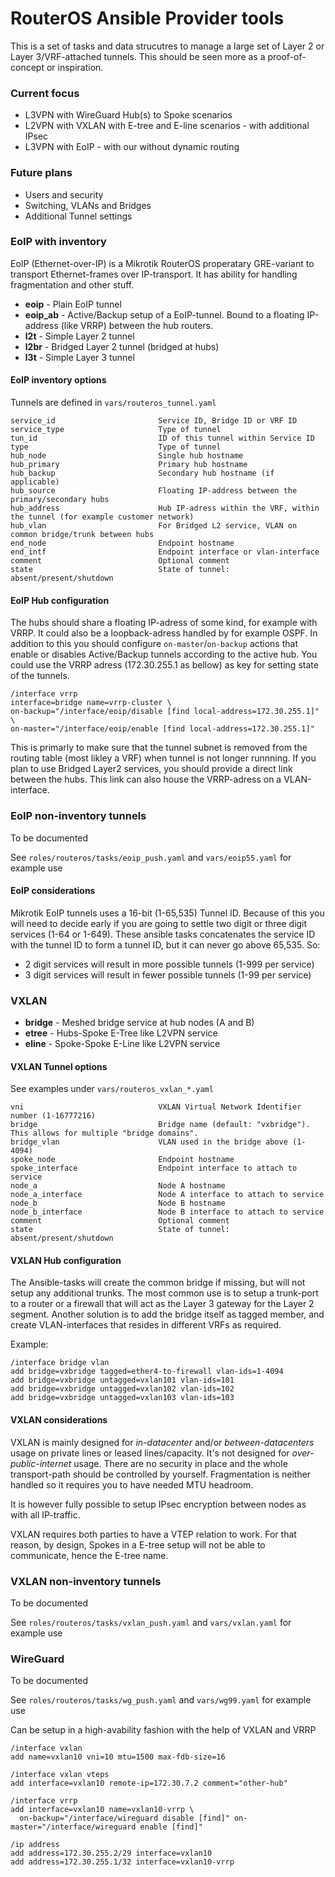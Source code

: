 # RouterOS Ansible Provider tools #

This is a set of tasks and data strucutres to manage a large set of Layer 2 or Layer 3/VRF-attached tunnels. This should be seen more as a proof-of-concept or inspiration.


### Current focus ###

  - L3VPN with WireGuard Hub(s) to Spoke scenarios
  - L2VPN with VXLAN with E-tree and E-line scenarios - with additional IPsec
  - L3VPN with EoIP - with our without dynamic routing

### Future plans ###

  - Users and security
  - Switching, VLANs and Bridges
  - Additional Tunnel settings


### EoIP with inventory ###

EoIP (Ethernet-over-IP) is a Mikrotik RouterOS properatary GRE-variant to transport Ethernet-frames over IP-transport. It has ability for handling fragmentation and other stuff.

  - **eoip** - Plain EoIP tunnel
  - **eoip_ab** - Active/Backup setup of a EoIP-tunnel. Bound to a floating IP-address (like VRRP) between the hub routers.
  - **l2t** - Simple Layer 2 tunnel
  - **l2br** - Bridged Layer 2 tunnel (bridged at hubs)
  - **l3t** - Simple Layer 3 tunnel


#### EoIP inventory options ####

Tunnels are defined in `vars/routeros_tunnel.yaml`

    service_id                       Service ID, Bridge ID or VRF ID
    service_type                     Type of tunnel
    tun_id                           ID of this tunnel within Service ID
    type                             Type of tunnel
    hub_node                         Single hub hostname
    hub_primary                      Primary hub hostname
    hub_backup                       Secondary hub hostname (if applicable)
    hub_source                       Floating IP-address between the primary/secondary hubs
    hub_address                      Hub IP-adress within the VRF, within the tunnel (for example customer network)
    hub_vlan                         For Bridged L2 service, VLAN on common bridge/trunk between hubs
    end_node                         Endpoint hostname
    end_intf                         Endpoint interface or vlan-interface
    comment                          Optional comment
    state                            State of tunnel: absent/present/shutdown


#### EoIP Hub configuration ####

The hubs should share a floating IP-adress of some kind, for example with VRRP. It could also be a loopback-adress handled by for example OSPF. In addition to this you should configure `on-master`/`on-backup` actions that enable or disables Active/Backup tunnels according to the active hub. You could use the VRRP adress (172.30.255.1 as bellow) as key for setting state of the tunnels.

    /interface vrrp
    interface=bridge name=vrrp-cluster \
    on-backup="/interface/eoip/disable [find local-address=172.30.255.1]" \
    on-master="/interface/eoip/enable [find local-address=172.30.255.1]"

This is primarly to make sure that the tunnel subnet is removed from the routing table (most likley a VRF) when tunnel is not longer runnning. If you plan to use Bridged Layer2 services, you should provide a direct link between the hubs. This link can also house the VRRP-adress on a VLAN-interface.


### EoIP non-inventory tunnels ###

To be documented

See `roles/routeros/tasks/eoip_push.yaml` and `vars/eoip55.yaml` for example use



#### EoIP considerations ####

Mikrotik EoIP tunnels uses a 16-bit (1-65,535) Tunnel ID. Because of this you will need to decide early if you are going to settle two digit or three digit services (1-64 or 1-649). These ansible tasks concatenates the service ID with the tunnel ID to form a tunnel ID, but it can never go above 65,535. So:

  * 2 digit services will result in more possible tunnels (1-999 per service)
  * 3 digit services will result in fewer possible tunnels (1-99 per service)




### VXLAN ###

  - **bridge** - Meshed bridge service at hub nodes (A and B)
  - **etree** - Hubs-Spoke E-Tree like L2VPN service
  - **eline** - Spoke-Spoke E-Line like L2VPN service


#### VXLAN Tunnel options ####

See examples under `vars/routeros_vxlan_*.yaml`

    vni                              VXLAN Virtual Network Identifier number (1-16777216)
    bridge                           Bridge name (default: "vxbridge"). This allows for multiple "bridge domains".
    bridge_vlan                      VLAN used in the bridge above (1-4094)
    spoke_node                       Endpoint hostname
    spoke_interface                  Endpoint interface to attach to service
    node_a                           Node A hostname
    node_a_interface                 Node A interface to attach to service
    node_b                           Node B hostname
    node_b_interface                 Node B interface to attach to service
    comment                          Optional comment
    state                            State of tunnel: absent/present/shutdown


#### VXLAN Hub configuration ####

The Ansible-tasks will create the common bridge if missing, but will not setup any additional trunks. The most common use is to setup a trunk-port to a router or a firewall that will act as the Layer 3 gateway for the Layer 2 segment. Another solution is to add the bridge itself as tagged member, and create VLAN-interfaces that resides in different VRFs as required.

Example:

    /interface bridge vlan
    add bridge=vxbridge tagged=ether4-to-firewall vlan-ids=1-4094
    add bridge=vxbridge untagged=vxlan101 vlan-ids=101
    add bridge=vxbridge untagged=vxlan102 vlan-ids=102
    add bridge=vxbridge untagged=vxlan103 vlan-ids=103


#### VXLAN considerations ####

VXLAN is mainly designed for *in-datacenter* and/or *between-datacenters* usage on private lines or leased lines/capacity. It's not designed for *over-public-internet* usage. There are no security in place and the whole transport-path should be controlled by yourself. Fragmentation is neither handled so it requires you to have needed MTU headroom.

It is however fully possible to setup IPsec encryption between nodes as with all IP-traffic.

VXLAN requires both parties to have a VTEP relation to work. For that reason, by design, Spokes in a E-tree setup will not be able to communicate, hence the E-tree name.


### VXLAN non-inventory tunnels ###

To be documented

See `roles/routeros/tasks/vxlan_push.yaml` and `vars/vxlan.yaml` for example use



### WireGuard ###

To be documented

See `roles/routeros/tasks/wg_push.yaml` and `vars/wg99.yaml` for example use

Can be setup in a high-avability fashion with the help of VXLAN and VRRP


    /interface vxlan
    add name=vxlan10 vni=10 mtu=1500 max-fdb-size=16
    
    /interface vxlan vteps
    add interface=vxlan10 remote-ip=172.30.7.2 comment="other-hub"
    
    /interface vrrp
    add interface=vxlan10 name=vxlan10-vrrp \
      on-backup="/interface/wireguard disable [find]" on-master="/interface/wireguard enable [find]"
    
    /ip address
    add address=172.30.255.2/29 interface=vxlan10 
    add address=172.30.255.1/32 interface=vxlan10-vrrp 
    








